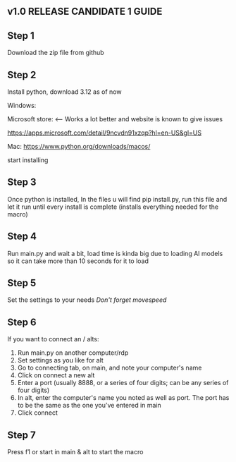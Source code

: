 ## v1.0 RELEASE CANDIDATE 1 GUIDE

## Step 1

Download the zip file from github

## Step 2

Install python, download 3.12 as of now

Windows:

Microsoft store: <-- Works a lot better and website is known to give issues

https://apps.microsoft.com/detail/9ncvdn91xzqp?hl=en-US&gl=US

Mac:
https://www.python.org/downloads/macos/

start installing

## Step 3

Once python is installed, In the files u will find pip install.py, run this file and let it run until every install is complete (installs everything needed for the macro)

## Step 4

Run main.py and wait a bit, load time is kinda big due to loading AI models so it can take more than 10 seconds for it to load

## Step 5

Set the settings to your needs *Don't forget movespeed*

## Step 6

If you want to connect an / alts:
1. Run main.py on another computer/rdp
2. Set settings as you like for alt
3. Go to connecting tab, on main, and note your computer's name
4. Click on connect a new alt
5. Enter a port (usually 8888, or a series of four digits; can be any series of four digits)
6. In alt, enter the computer's name you noted as well as port. The port has to be the same as the one you've entered in main
7. Click connect


## Step 7
Press f1 or start in main & alt to start the macro
